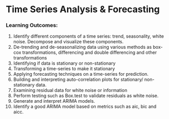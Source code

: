 # Time Series Analysis & Forecasting

### Learning Outcomes:

1. Identify different components of a time series: trend, seasonality, white noise. Decompose and visualize these components.
2. De-trending and de-seasonalizing data using various methods as box-cox transformations, differencing and double differencing and other transformations 
3. Identifying if data is stationary or non-stationary 
4. Transforming a time-series to make it stationary 
5. Applying forecasting techniques on a time-series for prediction. 
6. Building and interpreting auto-correlation plots for stationary/ non-stationary data.
7. Examining residual data for white noise or information 
8. Perform testing such as Box.test to validate residuals as white noise. 
9. Generate and interpret ARIMA models. 
10. Identify a good ARIMA model based on metrics such as aic, bic and aicc. 
